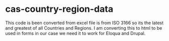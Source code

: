 # cas-country-region-data
This code is been converted from excel file is from ISO 3166 so its the latest and greatest of all Countries and Regions.
I am converting this to html to be used in forms in our case we need it to work for Eloqua and Drupal.
